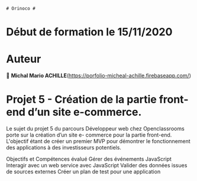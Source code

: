     # Orinoco #
# Début de formation le 15/11/2020

 # Auteur

👤 **Michal Mario ACHILLE**(https://porfolio-micheal-achille.firebaseapp.com/)

# Projet 5 - Création de la partie front-end d’un site e-commerce.

Le sujet du projet 5 du parcours Développeur web chez Openclassrooms porte sur la création d’un site e- commerce pour la partie front-end.
L'objectif étant de créer un premier MVP pour démontrer le fonctionnement des applications à des investisseurs potentiels.

Objectifs et Compétences évalué
Gérer des événements JavaScript
Interagir avec un web service avec JavaScript
Valider des données issues de sources externes
Créer un plan de test pour une application



    